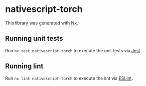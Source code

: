 # nativescript-torch

This library was generated with [Nx](https://nx.dev).


## Running unit tests

Run `nx test nativescript-torch` to execute the unit tests via [Jest](https://jestjs.io).


## Running lint

Run `nx lint nativescript-torch` to execute the lint via [ESLint](https://eslint.org/).

